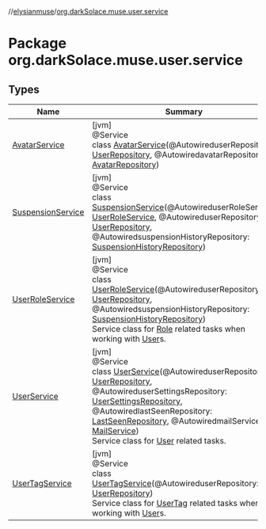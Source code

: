 //[elysianmuse](../../index.md)/[org.darkSolace.muse.user.service](index.md)

# Package org.darkSolace.muse.user.service

## Types

| Name | Summary |
|---|---|
| [AvatarService](-avatar-service/index.md) | [jvm]<br>@Service<br>class [AvatarService](-avatar-service/index.md)(@AutowireduserRepository: [UserRepository](../org.darkSolace.muse.user.repository/-user-repository/index.md), @AutowiredavatarRepository: [AvatarRepository](../org.darkSolace.muse.user.repository/-avatar-repository/index.md)) |
| [SuspensionService](-suspension-service/index.md) | [jvm]<br>@Service<br>class [SuspensionService](-suspension-service/index.md)(@AutowireduserRoleService: [UserRoleService](-user-role-service/index.md), @AutowireduserRepository: [UserRepository](../org.darkSolace.muse.user.repository/-user-repository/index.md), @AutowiredsuspensionHistoryRepository: [SuspensionHistoryRepository](../org.darkSolace.muse.user.repository/-suspension-history-repository/index.md)) |
| [UserRoleService](-user-role-service/index.md) | [jvm]<br>@Service<br>class [UserRoleService](-user-role-service/index.md)(@AutowireduserRepository: [UserRepository](../org.darkSolace.muse.user.repository/-user-repository/index.md), @AutowiredsuspensionHistoryRepository: [SuspensionHistoryRepository](../org.darkSolace.muse.user.repository/-suspension-history-repository/index.md))<br>Service class for [Role](../org.darkSolace.muse.user.model/-role/index.md) related tasks when working with [User](../org.darkSolace.muse.user.model/-user/index.md)s. |
| [UserService](-user-service/index.md) | [jvm]<br>@Service<br>class [UserService](-user-service/index.md)(@AutowireduserRepository: [UserRepository](../org.darkSolace.muse.user.repository/-user-repository/index.md), @AutowireduserSettingsRepository: [UserSettingsRepository](../org.darkSolace.muse.user.repository/-user-settings-repository/index.md), @AutowiredlastSeenRepository: [LastSeenRepository](../org.darkSolace.muse.lastSeen.repository/-last-seen-repository/index.md), @AutowiredmailService: [MailService](../org.darkSolace.muse.mail.service/-mail-service/index.md))<br>Service class for [User](../org.darkSolace.muse.user.model/-user/index.md) related tasks. |
| [UserTagService](-user-tag-service/index.md) | [jvm]<br>@Service<br>class [UserTagService](-user-tag-service/index.md)(@AutowireduserRepository: [UserRepository](../org.darkSolace.muse.user.repository/-user-repository/index.md))<br>Service class for [UserTag](../org.darkSolace.muse.user.model/-user-tag/index.md) related tasks when working with [User](../org.darkSolace.muse.user.model/-user/index.md)s. |
